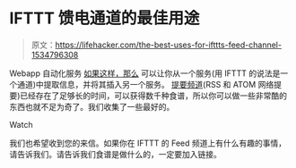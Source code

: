 # IFTTT 馈电通道的最佳用途

> 原文：<https://lifehacker.com/the-best-uses-for-ifttts-feed-channel-1534796308>

Webapp 自动化服务 [如果这样，那么](https://ifttt.com/) 可以让你从一个服务(用 IFTTT 的说法是一个通道)中提取信息，并将其插入另一个服务。 [提要频道](https://ifttt.com/feed)(RSS 和 ATOM 网络提要)已经存在了足够长的时间，可以获得数千种食谱，所以你可以做一些非常酷的东西也就不足为奇了。我们收集了一些最好的。

Watch

我们也希望收到您的来信。如果你在 IFTTT 的 Feed 频道上有什么有趣的事情，请告诉我们。请告诉我们食谱是做什么的，一定要加入链接。